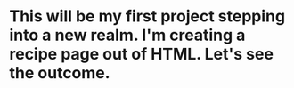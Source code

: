 # This will be my first project stepping into a new realm. I'm creating a recipe page out of HTML. Let's see the outcome. 

